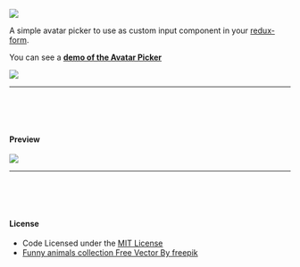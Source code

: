 [![](https://comsysto.github.io/avatar-picker-for-react-redux-form/img/avatar-picker-banner.svg)](https://github.com/comsysto/avatar-picker-for-react-redux-form)

A simple avatar picker to use as custom input component in your [redux-form](https://github.com/erikras/redux-form).

You can see a **[demo of the Avatar Picker](https://comsysto.github.io/avatar-picker-for-react-redux-form/)**

[![](https://comsysto.github.io/avatar-picker-for-react-redux-form/img/demo-button.svg)](https://comsysto.github.io/avatar-picker-for-react-redux-form/)

----

<br><br><br>

#### Preview

[![](https://comsysto.github.io/avatar-picker-for-react-redux-form/img/preview-avatar-picker.gif)](https://comsysto.github.io/avatar-picker-for-react-redux-form/)

----

<br><br><br>

#### License

  * Code Licensed under the [MIT License](./LICENSE.md)
  * [Funny animals collection Free Vector By freepik](http://www.freepik.com/free-vector/funny-animals-collection_765907.htm)

